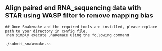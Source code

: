 ## Align paired end RNA_sequencing data with STAR using WASP filter to remove mapping bias

```
## Once Snakemake and the required tools are installed, please replace path to your directory in config file.
Then simply execute Snakemake using the following command:

./submit_snakemake.sh

```
